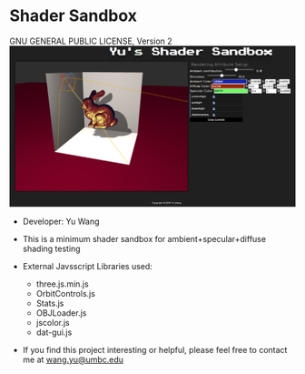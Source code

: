# Shader Sandbox
GNU GENERAL PUBLIC LICENSE, Version 2
![alt tag](icon.png)
* Developer: Yu Wang

* This is a minimum shader sandbox for ambient+specular+diffuse shading testing

* External Javsscript Libraries used:
  - three.js.min.js
  - OrbitControls.js
  - Stats.js
  - OBJLoader.js
  - jscolor.js
  - dat-gui.js

* If you find this project interesting or helpful, please feel free to contact me at wang.yu@umbc.edu
